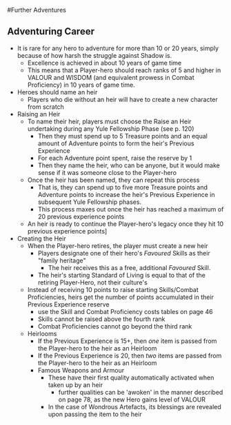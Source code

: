 #Further Adventures

## Adventuring Career

- It is rare for any hero to adventure for more than 10 or 20 years, simply because of how harsh the struggle against Shadow is.
  - Excellence is achieved in about 10 years of game time
  - This means that a Player-hero should reach ranks of 5 and higher in VALOUR and WISDOM (and equivalent prowess in Combat Proficiency) in 10 years of game time.
- Heroes should name an heir
  - Players who die without an heir will have to create a new character from scratch
- Raising an Heir
  - To name their heir, players must choose the Raise an Heir undertaking during any Yule Fellowship Phase (see p. 120)
    - Then they must spend up to 5 Treasure points and an equal amount of Adventure points to form the heir's Previous Experience
    - For each Adventure point spent, raise the reserve by 1
    - Then they name the heir, who can be anyone, but it would make sense if it was someone close to the Player-hero
  - Once the heir has been named, they can repeat this process 
    - That is, they can spend up to five more Treasure points and Adventure points to increase the heir's Previous Experience in subsequent Yule Fellowship phases.
    - This process maxes out once the heir has reached a maximum of 20 previous experience points
  - An heir is ready to continue the Player-hero's legacy once they hit 10 previous experience points]
- Creating the Heir
  - When the Player-hero retires, the player must create a new heir
    - Players designate one of their hero's *Favoured* Skills as their "family heritage"
      - The heir receives this as a free, additional *Favoured* Skill.
    - The heir's starting Standard of Living is equal to that of the retiring Player-Hero, not their culture's
  - Instead of receiving 10 points to raise starting Skills/Combat Proficiencies, heirs get the number of points accumulated in their Previous Experience reserve
    - use the Skill and Combat Proficiency costs tables on page 46
    - Skills cannot be raised above the fourth rank
    - Combat Proficiencies cannot go beyond the third rank
  - Heirlooms
    - If the Previous Experience is 15+, then *one* item is passed from the Player-hero to the heir as an Heirloom
    - If the Previous Experience is 20, then *two* items are passed from the Player-hero to the heir as an Heirloom
    - Famous Weapons and Armour
      - These have their first quality automatically activated when taken up by an heir
        - further qualities can be 'awoken' in the manner described on page 78, as the new Hero gains level of VALOUR
      - In the case of Wondrous Artefacts, its blessings are revealed upon passing the item to the heir